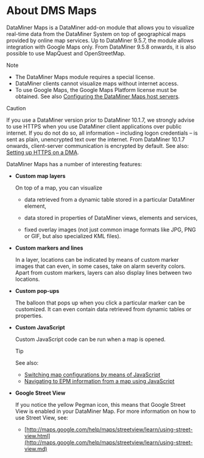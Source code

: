 # About DMS Maps

DataMiner Maps is a DataMiner add-on module that allows you to visualize real-time data from the DataMiner System on top of geographical maps provided by online map services. Up to DataMiner 9.5.7, the module allows integration with Google Maps only. From DataMiner 9.5.8 onwards, it is also possible to use MapQuest and OpenStreetMap.

> [!NOTE]
> -  The DataMiner Maps module requires a special license.
> -  DataMiner clients cannot visualize maps without internet access.
> -  To use Google Maps, the Google Maps Platform license must be obtained. See also [Configuring the DataMiner Maps host servers](Configuring_the_DataMiner_Maps_host_servers.md).

> [!CAUTION]
> If you use a DataMiner version prior to DataMiner 10.1.7, we strongly advise to use HTTPS when you use DataMiner client applications over public internet. If you do not do so, all information – including logon credentials – is sent as plain, unencrypted text over the internet. From DataMiner 10.1.7 onwards, client-server communication is encrypted by default. See also: [Setting up HTTPS on a DMA](../../part_3/DataminerAgents/General_DMA_configuration.md#setting-up-https-on-a-dma).

DataMiner Maps has a number of interesting features:

- **Custom map layers**

    On top of a map, you can visualize

    - data retrieved from a dynamic table stored in a particular DataMiner element,

    - data stored in properties of DataMiner views, elements and services,

    - fixed overlay images (not just common image formats like JPG, PNG or GIF, but also specialized KML files).

- **Custom markers and lines**

    In a layer, locations can be indicated by means of custom marker images that can even, in some cases, take on alarm severity colors.
    Apart from custom markers, layers can also display lines between two locations.

- **Custom pop-ups**

    The balloon that pops up when you click a particular marker can be customized. It can even contain data retrieved from dynamic tables or properties.

- **Custom JavaScript**

    Custom JavaScript code can be run when a map is opened.

    > [!TIP]
    > See also:
    > -  [Switching map configurations by means of JavaScript](Switching_map_configurations_by_means_of_JavaScript.md)
    > -  [Navigating to EPM information from a map using JavaScript](PopupSkeleton_and_PopupDetails.md#navigating-to-epm-information-from-a-map-using-javascript)

- **Google Street View**

    If you notice the yellow Pegman icon, this means that Google Street View is enabled in your DataMiner Map.     For more information on how to use Street View, see:

    - [http://maps.google.com/help/maps/streetview/learn/using-street-view.html](http://maps.google.com/help/maps/streetview/learn/using-street-view.md)
